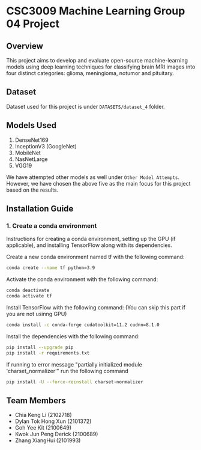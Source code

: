 # CSC3009 Machine Learning Group 04 Project

## Overview

This project aims to develop and evaluate open-source machine-learning models using deep learning techniques for classifying brain MRI images into four distinct categories: glioma, meningioma, notumor and pituitary.

## Dataset

Dataset used for this project is under `DATASETS/dataset_4` folder.

## Models Used

1. DenseNet169
2. InceptionV3 (GoogleNet)
3. MobileNet
4. NasNetLarge
5. VGG19

We have attempted other models as well under `Other Model Attempts`. However, we have chosen the above five as the main focus for this project based on the results.

## Installation Guide

### 1. Create a conda environment

Instructions for creating a conda environment, setting up the GPU (if applicable), and installing TensorFlow along with its dependencies.

Create a new conda environment named tf with the following command:

```bash
conda create --name tf python=3.9
```

Activate the conda environment with the following command:

```bash
conda deactivate
conda activate tf
```

Install TensorFlow with the following command:
(You can skip this part if you are not usinng GPU)

```bash
conda install -c conda-forge cudatoolkit=11.2 cudnn=8.1.0
```

Install the dependencies with the following command:

```bash
pip install --upgrade pip
pip install -r requirements.txt
```

If running to error message "partially initialized module 'charset_normalizer'" run the following command

```bash
pip install -U --force-reinstall charset-normalizer
```

## Team Members

- Chia Keng Li (2102718)
- Dylan Tok Hong Xun (2101372)
- Goh Yee Kit (2100649)
- Kwok Jun Peng Derick (2100689)
- Zhang XiangHui (2101993)
